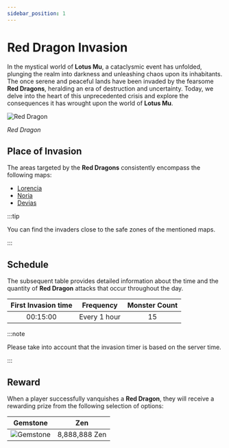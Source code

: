```yaml
---
sidebar_position: 1
---
```


# Red Dragon Invasion

In the mystical world of **Lotus Mu**, a cataclysmic event has unfolded, plunging the realm into darkness and unleashing chaos upon its inhabitants. The once serene and peaceful lands have been invaded by the fearsome **Red Dragons**, heralding an era of destruction and uncertainty. Today, we delve into the heart of this unprecedented crisis and explore the consequences it has wrought upon the world of **Lotus Mu**.

![Red Dragon](/img/monsters/special/invasions/red-dragon.jpg)

_Red Dragon_

## Place of Invasion

The areas targeted by the **Red Dragons** consistently encompass the following maps:

- [Lorencia](/maps/lorencia)
- [Noria](/maps/noria)
- [Devias](/maps/devias)

:::tip

You can find the invaders close to the safe zones of the mentioned maps.

:::

## Schedule

The subsequent table provides detailed information about the time and the quantity of **Red Dragon** attacks that occur throughout the day.

| First Invasion time |  Frequency   | Monster Count |
| :-----------------: | :----------: | :-----------: |
|      00:15:00       | Every 1 hour |      15       |

:::note

Please take into account that the invasion timer is based on the server time.

:::

## Reward

When a player successfully vanquishes a **Red Dragon**, they will receive a rewarding prize from the following selection of options:

|                  Gemstone                   |      Zen      |
| :-----------------------------------------: | :-----------: |
| ![Gemstone](/img/items/jewels/gemstone.png) | 8,888,888 Zen |

